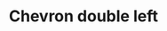 ---
title: Chevron double left
categories:
tags:
icon: chevron-double-left
svg: '<svg xmlns="http://www.w3.org/2000/svg" width="24" height="24" fill="none" viewBox="0 0 24 24" stroke-width="1.5" stroke-linecap="round" stroke-linejoin="round" stroke="currentColor"><path d="m13 6-6 6 6 6"/><path d="m17 6-6 6 6 6"/></svg>'
---